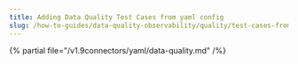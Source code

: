 ```yaml
---
title: Adding Data Quality Test Cases from yaml config
slug: /how-to-guides/data-quality-observability/quality/test-cases-from-yaml-config
---
```


{% partial file="/v1.9connectors/yaml/data-quality.md" /%}